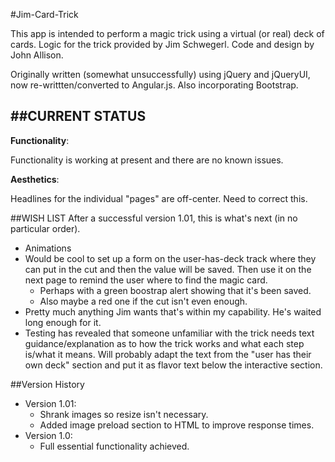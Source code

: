 #Jim-Card-Trick


This app is intended to perform a magic trick using a virtual (or real) deck of cards. Logic for the trick provided by Jim Schwegerl. Code and design by John Allison.

Originally written (somewhat unsuccessfully) using jQuery and jQueryUI, now re-writtten/converted to Angular.js. Also incorporating Bootstrap.

##CURRENT STATUS
--------------
**Functionality**:

Functionality is working at present and there are no known issues.

**Aesthetics**:

Headlines for the individual "pages" are off-center. Need to correct this.

##WISH LIST
After a successful version 1.01, this is what's next (in no particular order).

* Animations
* Would be cool to set up a form on the user-has-deck track where they can put in the cut and then the value will be saved. Then use it on the next page to remind the user where to find the magic card.
  * Perhaps with a green boostrap alert showing that it's been saved.
  * Also maybe a red one if the cut isn't even enough.
* Pretty much anything Jim wants that's within my capability. He's waited long enough for it.
* Testing has revealed that someone unfamiliar with the trick needs text guidance/explanation as to how the trick works and what each step is/what it means. Will probably adapt the text from the "user has their own deck" section and put it as flavor text below the interactive section.

##Version History
* Version 1.01:
  * Shrank images so resize isn't necessary.
  * Added image preload section to HTML to improve response times.
* Version 1.0:
  * Full essential functionality achieved.